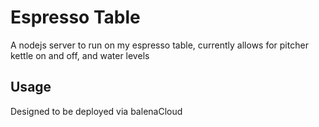# Espresso Table
A nodejs server to run on my espresso table, currently allows for pitcher kettle on and off, and water levels

## Usage
Designed to be deployed via balenaCloud
